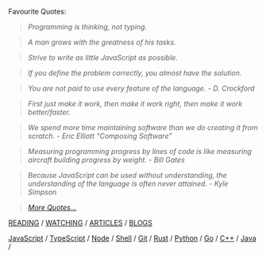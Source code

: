 Favourite Quotes:

> _Programming is thinking, not typing._

> _A man grows with the greatness of his tasks._

> _Strive to write as little JavaScript as possible._

> _If you define the problem correctly, you almost have the solution._

> _You are not paid to use every feature of the language. - D. Crockford_

> _First just make it work, then make it work right, then make it work better/faster._

> _We spend more time maintaining software than we do creating it from scratch. - Eric Elliott “Composing Software”_

> _Measuring programming progress by lines of code is like measuring aircraft building progress by weight. - Bill Gates_

> _Because JavaScript can be used without understanding, the understanding of the language is often never attained. - Kyle Simpson_

> _[More Quotes...](https://github.com/stepanenko/stepanenko/blob/master/quotes.md)_

[READING](https://github.com/stepanenko/stepanenko/blob/master/READING.md) / 
[WATCHING](https://github.com/stepanenko/stepanenko/blob/master/WATCHING.md) / 
[ARTICLES](https://github.com/stepanenko/stepanenko/blob/master/ARTICLES.md) / 
[BLOGS](https://github.com/stepanenko/stepanenko/blob/master/BLOGS.md)

[JavaScript](https://github.com/stepanenko/javascript-info) / 
[TypeScript](https://github.com/stepanenko/typescript-info) / 
[Node](https://github.com/stepanenko/nodejs-info) / 
[Shell](https://github.com/stepanenko/bash-shell-info) / 
[Git](https://github.com/stepanenko/git-info) / 
[Rust](https://github.com/stepanenko/rust-info) / 
[Python](https://github.com/stepanenko/python-info) / 
[Go](https://github.com/stepanenko/go-info) / 
[C++](https://github.com/stepanenko/c-cpp-info) / 
[Java](https://github.com/stepanenko/java-info) / 
